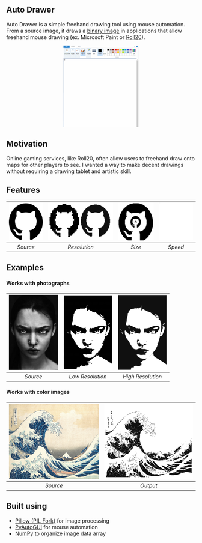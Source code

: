 ## Auto Drawer
Auto Drawer is a simple freehand drawing tool using mouse automation.
From a source image, it draws a [binary image](https://en.wikipedia.org/wiki/Binary_image)
in applications that allow freehand mouse drawing (ex. Microsoft Paint or [Roll20](https://roll20.net/)).

<p align="center">
  <img src="/assets/examples/Github.gif" width="200"></img>
</p>


## Motivation
Online gaming services, like Roll20, often allow users to freehand draw onto maps 
for other players to see. I wanted a way to make decent drawings without requiring
a drawing tablet and artistic skill. 

## Features

| <img src="/assets/source/github.png" height="100"></img> | <img src="/assets/examples/Resolution.png" height="100"></img> | <img src="/assets/examples/Scales.png" height="100"></img> | <img src="/assets/examples/GithubCrop.gif" height="100"></img> |
| :---: | :---: | :---: | :---: |
| *Source* | *Resolution* | *Size* | *Speed* |

## Examples

#### Works with photographs

| <img src="/assets/source/face.jpg" height="200"></img> | <img src="/assets/examples/FaceDrawn.png" height="200"></img> | <img src="/assets/examples/FaceDrawnHighRes.png" height="200"></img> |
| :---: | :---: | :---: |
| *Source* | *Low Resolution* | *High Resolution* |

#### Works with color images

| <img src="/assets/source/GreatWave.jpg" height="200"></img> | <img src="/assets/examples/GreatWaveDrawn.png" height="200"></img> | 
| :---: | :---: |
| *Source* | *Output* | 

## Built using
- [Pillow (PIL Fork)](https://pillow.readthedocs.io/en/stable/#) for image processing
- [PyAutoGUI](https://pyautogui.readthedocs.io/en/latest/) for mouse automation
- [NumPy](https://numpy.org/) to organize image data array

